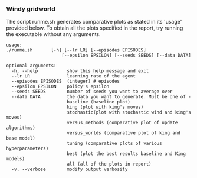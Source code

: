 ### Windy gridworld

The script runme.sh generates comparative plots as stated in its 'usage' provided below. To obtain all the plots specified in the report, try running the executable without any arguments.

```
usage: 
./runme.sh 		 [-h] [--lr LR] [--episodes EPISODES]
                 	 [--epsilon EPSILON] [--seeds SEEDS] [--data DATA]

optional arguments:
  -h, --help           show this help message and exit
  --lr LR              learning rate of the agent
  --episodes EPISODES  (integer) # episodes
  --epsilon EPSILON    policy's epsilon
  --seeds SEEDS        number of seeds you want to average over
  --data DATA          the data you want to generate. Must be one of -
                       baseline (baseline plot)
                       king (plot with king's moves)
                       stochastic(plot with stochastic wind and king's moves)
                       versus_methods (comparative plot of update algorithms)
                       versus_worlds (comparative plot of king and base model)
                       tuning (comparative plots of various hyperparameters)
                       best (plot the best results baseline and King models)
                       all (all of the plots in report)
  -v, --verbose        modify output verbosity

``` 

